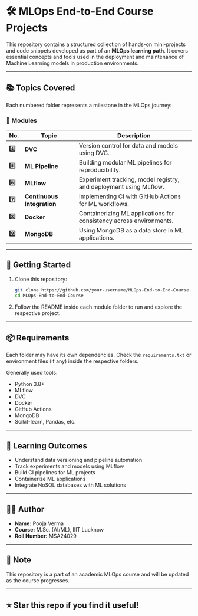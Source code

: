 # 🛠️ MLOps End-to-End Course Projects

This repository contains a structured collection of hands-on mini-projects and code snippets developed as part of an **MLOps learning path**. It covers essential concepts and tools used in the deployment and maintenance of Machine Learning models in production environments.

---

## 📚 Topics Covered

Each numbered folder represents a milestone in the MLOps journey:

### 🔢 Modules

| No. | Topic                         | Description                                                                 |
|-----|-------------------------------|-----------------------------------------------------------------------------|
| 4️⃣ | **DVC**                       | Version control for data and models using DVC.                             |
| 5️⃣ | **ML Pipeline**              | Building modular ML pipelines for reproducibility.                         |
| 6️⃣ | **MLflow**                   | Experiment tracking, model registry, and deployment using MLflow.          |
| 7️⃣ | **Continuous Integration**   | Implementing CI with GitHub Actions for ML workflows.                      |
| 8️⃣ | **Docker**                   | Containerizing ML applications for consistency across environments.        |
| 9️⃣ | **MongoDB**                  | Using MongoDB as a data store in ML applications.                          |

---

## 🚀 Getting Started

1. Clone this repository:
    ```bash
    git clone https://github.com/your-username/MLOps-End-to-End-Course.git
    cd MLOps-End-to-End-Course
    ```

2. Follow the README inside each module folder to run and explore the respective project.

---

## 📦 Requirements

Each folder may have its own dependencies. Check the `requirements.txt` or environment files (if any) inside the respective folders.

Generally used tools:

- Python 3.8+
- MLflow
- DVC
- Docker
- GitHub Actions
- MongoDB
- Scikit-learn, Pandas, etc.

---

## 🧠 Learning Outcomes

- Understand data versioning and pipeline automation
- Track experiments and models using MLflow
- Build CI pipelines for ML projects
- Containerize ML applications
- Integrate NoSQL databases with ML solutions

---

## 🙋‍♂️ Author

- **Name:** Pooja Verma
- **Course:** M.Sc. (AI/ML), IIIT Lucknow
- **Roll Number:** MSA24029

---

## 📌 Note

This repository is a part of an academic MLOps course and will be updated as the course progresses.

---

## ⭐ Star this repo if you find it useful!
